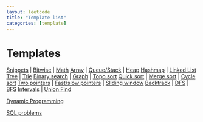 ```yaml
---
layout: leetcode
title: "Template list"
categories: [template]
---
```


# Templates

[Snippets][] | [Bitwise][] | [Math][] 
[Array][] | [Queue/Stack][] | [Heap][]
[Hashmap][] | [Linked List][] 
[Tree][] | [Trie][]
[Binary search][] | [Graph][] | [Topo sort][] 
[Quick sort][] | [Merge sort][] | [Cycle sort][]
[Two pointers][] | [Fast/slow pointers][] | [Sliding window][] 
[Backtrack][] | [DFS][] | [BFS][] 
[Intervals][] | [Union Find][] 

[Dynamic Programming][] 

[SQL problems](./sql)

[Snippets]: ./snippets
[Bitwise]: ./bitwise
[Math]: ./math
[Array]: ./array
[Queue/Stack]: ./queue_stack
[Heap]: ./heap
[Hashmap]: ./hashmap
[Linked List]: ./linked_list
[Tree]: ./tree
[Trie]: ./trie
[Backtrack]: ./backtrack
[DFS]: ./dfs
[BFS]: ./bfs
[Binary search]: ./binary_search
[Greedy]:./greedy/template.md
[Quick sort]:./quick_sort
[Merge sort]:./merge_sort
[Cycle sort]:./cycle_sort
[Graph]:./graph
[Topo sort]: ./topological_sort
[Two pointers]:./two_pointers
[Fast/slow pointers]:./fast_slow_pointers
[Sliding window]:./sliding_window
[Intervals]:./intervals
[Union Find]:./union_find
[Dynamic Programming]:./dynamic_prog